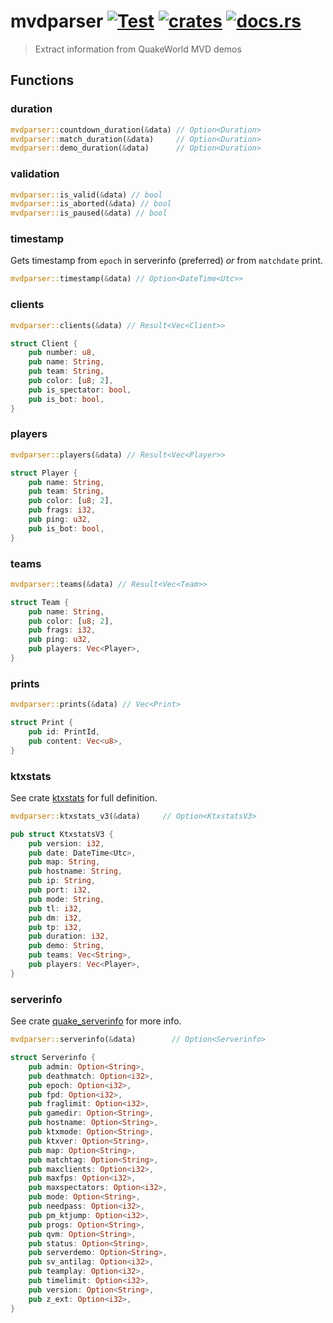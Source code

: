 # mvdparser [![Test](https://github.com/vikpe/mvdparser/actions/workflows/test.yml/badge.svg?branch=main)](https://github.com/vikpe/mvdparser/actions/workflows/test.yml) [![crates](https://img.shields.io/crates/v/mvdparser)](https://crates.io/crates/mvdparser) [![docs.rs](https://img.shields.io/docsrs/mvdparser)](https://docs.rs/mvdparser/)

> Extract information from QuakeWorld MVD demos

## Functions

### duration

```rust
mvdparser::countdown_duration(&data) // Option<Duration>
mvdparser::match_duration(&data)     // Option<Duration>
mvdparser::demo_duration(&data)      // Option<Duration>
```

### validation

```rust
mvdparser::is_valid(&data) // bool
mvdparser::is_aborted(&data) // bool
mvdparser::is_paused(&data) // bool
```

### timestamp

Gets timestamp from `epoch` in serverinfo (preferred) _or_ from `matchdate` print.

```rust
mvdparser::timestamp(&data) // Option<DateTime<Utc>>
```

### clients

```rust
mvdparser::clients(&data) // Result<Vec<Client>>

struct Client {
    pub number: u8,
    pub name: String,
    pub team: String,
    pub color: [u8; 2],
    pub is_spectator: bool,
    pub is_bot: bool,
}
```

### players

```rust
mvdparser::players(&data) // Result<Vec<Player>>

struct Player {
    pub name: String,
    pub team: String,
    pub color: [u8; 2],
    pub frags: i32,
    pub ping: u32,
    pub is_bot: bool,
}
```

### teams

```rust
mvdparser::teams(&data) // Result<Vec<Team>>

struct Team {
    pub name: String,
    pub color: [u8; 2],
    pub frags: i32,
    pub ping: u32,
    pub players: Vec<Player>,
}
```

### prints

```rust
mvdparser::prints(&data) // Vec<Print>

struct Print {
    pub id: PrintId,
    pub content: Vec<u8>,
}
```

### ktxstats

See crate [ktxstats](https://github.com/vikpe/ktxstats) for full definition.

```rust
mvdparser::ktxstats_v3(&data)     // Option<KtxstatsV3>

pub struct KtxstatsV3 {
    pub version: i32,
    pub date: DateTime<Utc>,
    pub map: String,
    pub hostname: String,
    pub ip: String,
    pub port: i32,
    pub mode: String,
    pub tl: i32,
    pub dm: i32,
    pub tp: i32,
    pub duration: i32,
    pub demo: String,
    pub teams: Vec<String>,
    pub players: Vec<Player>,
}
```

### serverinfo

See crate [quake_serverinfo](https://github.com/vikpe/quake_serverinfo) for more info.

```rust
mvdparser::serverinfo(&data)        // Option<Serverinfo>

struct Serverinfo {
    pub admin: Option<String>,
    pub deathmatch: Option<i32>,
    pub epoch: Option<i32>,
    pub fpd: Option<i32>,
    pub fraglimit: Option<i32>,
    pub gamedir: Option<String>,
    pub hostname: Option<String>,
    pub ktxmode: Option<String>,
    pub ktxver: Option<String>,
    pub map: Option<String>,
    pub matchtag: Option<String>,
    pub maxclients: Option<i32>,
    pub maxfps: Option<i32>,
    pub maxspectators: Option<i32>,
    pub mode: Option<String>,
    pub needpass: Option<i32>,
    pub pm_ktjump: Option<i32>,
    pub progs: Option<String>,
    pub qvm: Option<String>,
    pub status: Option<String>,
    pub serverdemo: Option<String>,
    pub sv_antilag: Option<i32>,
    pub teamplay: Option<i32>,
    pub timelimit: Option<i32>,
    pub version: Option<String>,
    pub z_ext: Option<i32>,
}

```

